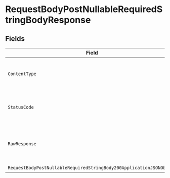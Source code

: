 # RequestBodyPostNullableRequiredStringBodyResponse


## Fields

| Field                                                                                                                                                  | Type                                                                                                                                                   | Required                                                                                                                                               | Description                                                                                                                                            |
| ------------------------------------------------------------------------------------------------------------------------------------------------------ | ------------------------------------------------------------------------------------------------------------------------------------------------------ | ------------------------------------------------------------------------------------------------------------------------------------------------------ | ------------------------------------------------------------------------------------------------------------------------------------------------------ |
| `ContentType`                                                                                                                                          | *string*                                                                                                                                               | :heavy_check_mark:                                                                                                                                     | HTTP response content type for this operation                                                                                                          |
| `StatusCode`                                                                                                                                           | *int*                                                                                                                                                  | :heavy_check_mark:                                                                                                                                     | HTTP response status code for this operation                                                                                                           |
| `RawResponse`                                                                                                                                          | [*http.Response](https://pkg.go.dev/net/http#Response)                                                                                                 | :heavy_minus_sign:                                                                                                                                     | Raw HTTP response; suitable for custom response parsing                                                                                                |
| `RequestBodyPostNullableRequiredStringBody200ApplicationJSONObject`                                                                                    | [*RequestBodyPostNullableRequiredStringBody200ApplicationJSON](../../models/operations/requestbodypostnullablerequiredstringbody200applicationjson.md) | :heavy_minus_sign:                                                                                                                                     | OK                                                                                                                                                     |